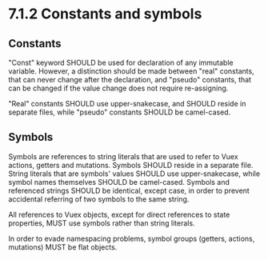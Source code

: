 # 7.1.2 Constants and symbols

## Constants

"Const" keyword SHOULD be used for declaration of any immutable variable. However,
a distinction should be made between "real" constants, that can never change after
the declaration, and "pseudo" constants, that can be changed if the value change does
not require re-assigning.

"Real" constants SHOULD use upper-snakecase, and SHOULD reside in separate files,
while "pseudo" constants SHOULD be camel-cased.

## Symbols

Symbols are references to string literals that are used to refer to Vuex actions,
getters and mutations. Symbols SHOULD reside in a separate file. String literals
that are symbols' values SHOULD use upper-snakecase, while symbol names themselves
SHOULD be camel-cased. Symbols and referenced strings SHOULD be identical, except
case, in order to prevent accidental referring of two symbols to the same string.

All references to Vuex objects, except for direct references to state properties,
MUST use symbols rather than string literals.

In order to evade namespacing problems, symbol groups (getters, actions, mutations)
MUST be flat objects.
